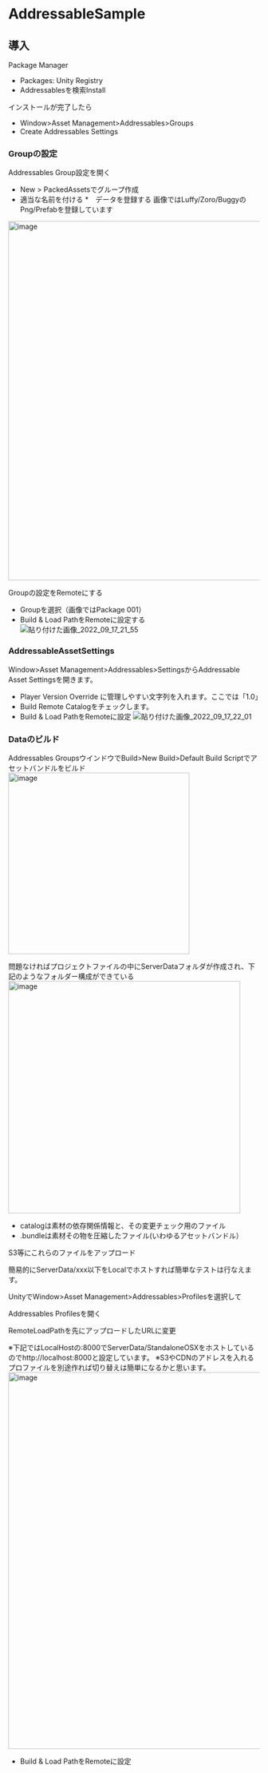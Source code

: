 # AddressableSample


## 導入
Package Manager
* Packages: Unity Registry
* Addressablesを検索Install

インストールが完了したら
* Window>Asset Management>Addressables>Groups
* Create Addressables Settings

### Groupの設定
Addressables Group設定を開く
* New > PackedAssetsでグループ作成
* 適当な名前を付ける
*　データを登録する
画像ではLuffy/Zoro/BuggyのPng/Prefabを登録しています
<img width="719" alt="image" src="https://user-images.githubusercontent.com/55943829/190857805-efc40c0d-b24c-4dd6-9c49-c2a795182701.png">

Groupの設定をRemoteにする
* Groupを選択（画像ではPackage 001）
* Build & Load PathをRemoteに設定する
![貼り付けた画像_2022_09_17_21_55](https://user-images.githubusercontent.com/55943829/190857941-68c60786-69a0-42e2-9389-557151cf4ba1.png)

### AddressableAssetSettings

Window>Asset Management>Addressables>SettingsからAddressable Asset Settingsを開きます。

* Player Version Override に管理しやすい文字列を入れます。ここでは「1.0」
* Build Remote Catalogをチェックします。
* Build & Load PathをRemoteに設定
![貼り付けた画像_2022_09_17_22_01](https://user-images.githubusercontent.com/55943829/190858251-a1aa7687-aa4e-407c-9e8a-bc6aff74617a.png)

### Dataのビルド
Addressables GroupsウインドウでBuild>New Build>Default Build Scriptでアセットバンドルをビルド
<img width="363" alt="image" src="https://user-images.githubusercontent.com/55943829/190858339-28c14b7a-e3ff-4292-8850-932df51e1dd3.png">


問題なければプロジェクトファイルの中にServerDataフォルダが作成され、下記のようなフォルダー構成ができている
<img width="465" alt="image" src="https://user-images.githubusercontent.com/55943829/190858409-4f0fd132-c5e1-44b1-a096-00f218192b6e.png">

* catalogは素材の依存関係情報と、その変更チェック用のファイル
* .bundleは素材その物を圧縮したファイル(いわゆるアセットバンドル）

S3等にこれらのファイルをアップロード

簡易的にServerData/xxx以下をLocalでホストすれば簡単なテストは行なえます。

UnityでWindow>Asset Management>Addressables>Profilesを選択して

Addressables Profilesを開く

RemoteLoadPathを先にアップロードしたURLに変更

※下記ではLocalHostの:8000でServerData/StandaloneOSXをホストしているのでhttp://localhost:8000と設定しています。
※S3やCDNのアドレスを入れるプロファイルを別途作れば切り替えは簡単になるかと思います。
<img width="754" alt="image" src="https://user-images.githubusercontent.com/55943829/190858539-4cd4a161-d54d-4d41-9297-54d5a264ad7d.png">


* Build & Load PathをRemoteに設定
